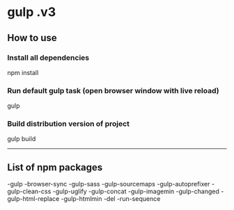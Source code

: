 # gulp .v3

## How to use

### Install all dependencies

npm install 

### Run default gulp task (open browser window with live reload)

gulp

### Build distribution version of project 

gulp build

-----------

## List of npm packages 

-gulp
-browser-sync
-gulp-sass
-gulp-sourcemaps
-gulp-autoprefixer
-gulp-clean-css
-gulp-uglify
-gulp-concat
-gulp-imagemin
-gulp-changed
-gulp-html-replace
-gulp-htmlmin
-del
-run-sequence